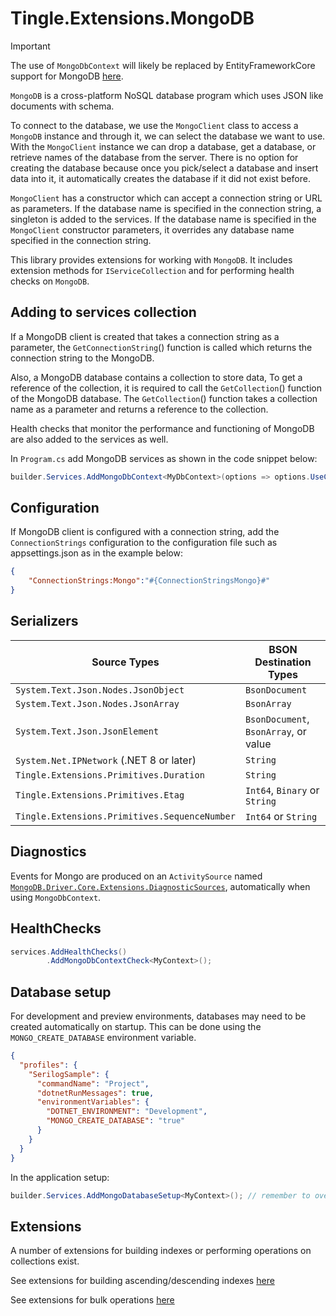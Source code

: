 # Tingle.Extensions.MongoDB

> [!IMPORTANT]
> The use of `MongoDbContext` will likely be replaced by EntityFrameworkCore support for MongoDB [here](https://github.com/mongodb/mongo-efcore-provider).

`MongoDB` is a cross-platform NoSQL database program which uses JSON like documents with schema.

To connect to the database, we use the `MongoClient` class to access a `MongoDB` instance and through it, we can select the database we want to use. With the `MongoClient` instance we can drop a database, get a database, or retrieve names of the database from the server. There is no option for creating the database because once you pick/select a database and insert data into it, it automatically creates the database if it did not exist before.

`MongoClient` has a constructor which can accept a connection string or URL as parameters. If the database name is specified in the connection string, a singleton is added to the services. If the database name is specified in the `MongoClient` constructor parameters, it overrides any database name specified in the connection string.

This library provides extensions for working with `MongoDB`. It includes extension methods for `IServiceCollection` and for performing health checks on `MongoDB`.

## Adding to services collection

If a MongoDB client is created that takes a connection string as a parameter, the `GetConnectionString`() function is called which returns the connection string to the MongoDB.

Also, a MongoDB database contains a collection to store data, To get a reference of the collection, it is required to call the `GetCollection`() function of the MongoDB database. The `GetCollection`() function takes a collection name as a parameter and returns a reference to the collection.

Health checks that monitor the performance and functioning of MongoDB are also added to the services as well.

In `Program.cs` add MongoDB services as shown in the code snippet below:

```csharp
builder.Services.AddMongoDbContext<MyDbContext>(options => options.UseConnectionString(Configuration.GetConnectionString("Mongo")));
```

## Configuration

If MongoDB client is configured with a connection string, add the `ConnectionStrings` configuration to the configuration file such as appsettings.json as in the example below:

```json
{
    "ConnectionStrings:Mongo":"#{ConnectionStringsMongo}#"
}
```

## Serializers

|Source Types|BSON Destination Types|
|--|--|
|`System.Text.Json.Nodes.JsonObject`|`BsonDocument`|
|`System.Text.Json.Nodes.JsonArray`|`BsonArray`|
|`System.Text.Json.JsonElement`|`BsonDocument`, `BsonArray`, or value|
|`System.Net.IPNetwork` (.NET 8 or later)|`String`|
|`Tingle.Extensions.Primitives.Duration`|`String`|
|`Tingle.Extensions.Primitives.Etag`|`Int64`, `Binary` or `String`|
|`Tingle.Extensions.Primitives.SequenceNumber`|`Int64` or `String`|

## Diagnostics

Events for Mongo are produced on an `ActivitySource` named [`MongoDB.Driver.Core.Extensions.DiagnosticSources`](https://github.com/jbogard/MongoDB.Driver.Core.Extensions.DiagnosticSources), automatically when using `MongoDbContext`.

## HealthChecks

```cs
services.AddHealthChecks()
        .AddMongoDbContextCheck<MyContext>();
```

## Database setup

For development and preview environments, databases may need to be created automatically on startup. This can be done using the `MONGO_CREATE_DATABASE` environment variable.

```json
{
  "profiles": {
    "SerilogSample": {
      "commandName": "Project",
      "dotnetRunMessages": true,
      "environmentVariables": {
        "DOTNET_ENVIRONMENT": "Development",
        "MONGO_CREATE_DATABASE": "true"
      }
    }
  }
}
```

In the application setup:

```cs
builder.Services.AddMongoDatabaseSetup<MyContext>(); // remember to override EnsureCreatedAsync(...) as per sample
```

## Extensions

A number of extensions for building indexes or performing operations on collections exist.

See extensions for building ascending/descending indexes [here](https://github.com/tinglesoftware/dotnet-extensions/blob/365b5b13cbb242d039a4ac61a5b9fb341580b04a/src/Tingle.Extensions.MongoDB/Extensions/BuildersExtensions.cs)

See extensions for bulk operations [here](https://github.com/tinglesoftware/dotnet-extensions/blob/365b5b13cbb242d039a4ac61a5b9fb341580b04a/src/Tingle.Extensions.MongoDB/Extensions/IMongoCollectionExtensions.cs)
